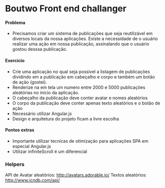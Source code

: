 # Boutwo Front end challanger

#### Problema
 - Precisamos criar um sistema de publicações que seja reutilizável em diversos locais da nossa aplicações. Existe a necessidade de o usuário realizar uma ação em nossa publicação, assinalando que o usuário gostou desssa publicação.

#### Exercicio
- Crie uma aplicação no qual seja possivel a listagem de publicações dividindo em a publicação em cabeçalho e corpo e também um botão de ação (gostei).
- Renderize na em tela um numero entre 2000 e 5000 publicações aleátórias no inicio da aplicação.
- O cabeçalho da publicação deve conter avatar e nomes aleatórios 
- O corpo da publicação deve conter apenas texto aleatórios e o botão de ação
- Necessário utilizar Angular.js
- Design e arquitetura do projeto ficam a livre escolha

#### Pontos extras
- Importante utilizar tecnicas de otimização para aplicações SPA em especial Angular.js
- Utilizar infiniteScroll é um diferencial


### Helpers

API de Avatar aleatórios: http://avatars.adorable.io/
Textos aleatórios: http://www.icndb.com/api/
